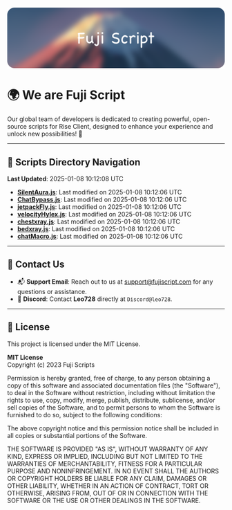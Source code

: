 ![Banner](.github/b.webp)

# 🌍 **We are Fuji Script**

Our global team of developers is dedicated to creating powerful, open-source scripts for Rise Client, designed to enhance your experience and unlock new possibilities! 🌟

---
<!-- SCRIPTS_NAVIGATION_START -->
## 📂 **Scripts Directory Navigation**

**Last Updated**: 2025-01-08 10:12:08 UTC

- **[SilentAura.js](scripts/SilentAura.js)**: Last modified on 2025-01-08 10:12:06 UTC
- **[ChatBypass.js](scripts/ChatBypass.js)**: Last modified on 2025-01-08 10:12:06 UTC
- **[jetpackFly.js](scripts/jetpackFly.js)**: Last modified on 2025-01-08 10:12:06 UTC
- **[velocityHylex.js](scripts/velocityHylex.js)**: Last modified on 2025-01-08 10:12:06 UTC
- **[chestxray.js](scripts/chestxray.js)**: Last modified on 2025-01-08 10:12:06 UTC
- **[bedxray.js](scripts/bedxray.js)**: Last modified on 2025-01-08 10:12:06 UTC
- **[chatMacro.js](scripts/chatMacro.js)**: Last modified on 2025-01-08 10:12:06 UTC

<!-- SCRIPTS_NAVIGATION_END -->

---

## 💬 **Contact Us**  
- 📬 **Support Email**: Reach out to us at [support@fujiscript.com](mailto:support@fujiscript.com) for any questions or assistance.  
- 💬 **Discord**: Contact **Leo728** directly at `Discord@leo728`.

---

## 📜 **License**

This project is licensed under the MIT License.  

**MIT License**  
Copyright (c) 2023 Fuji Scripts  

Permission is hereby granted, free of charge, to any person obtaining a copy of this software and associated documentation files (the "Software"), to deal in the Software without restriction, including without limitation the rights to use, copy, modify, merge, publish, distribute, sublicense, and/or sell copies of the Software, and to permit persons to whom the Software is furnished to do so, subject to the following conditions:  

The above copyright notice and this permission notice shall be included in all copies or substantial portions of the Software.  

THE SOFTWARE IS PROVIDED "AS IS", WITHOUT WARRANTY OF ANY KIND, EXPRESS OR IMPLIED, INCLUDING BUT NOT LIMITED TO THE WARRANTIES OF MERCHANTABILITY, FITNESS FOR A PARTICULAR PURPOSE AND NONINFRINGEMENT. IN NO EVENT SHALL THE AUTHORS OR COPYRIGHT HOLDERS BE LIABLE FOR ANY CLAIM, DAMAGES OR OTHER LIABILITY, WHETHER IN AN ACTION OF CONTRACT, TORT OR OTHERWISE, ARISING FROM, OUT OF OR IN CONNECTION WITH THE SOFTWARE OR THE USE OR OTHER DEALINGS IN THE SOFTWARE.  

